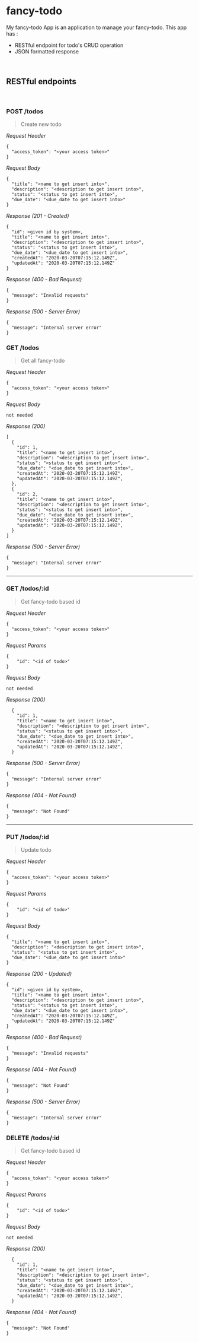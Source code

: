 # fancy-todo

My fancy-todo App is an application to manage your fancy-todo. This app has : 
* RESTful endpoint for todo's CRUD operation
* JSON formatted response

&nbsp;

## RESTful endpoints
&nbsp;
### POST /todos

> Create new todo

_Request Header_
```
{
  "access_token": "<your access token>"
}
```

_Request Body_
```
{
  "title": "<name to get insert into>",
  "description": "<description to get insert into>",
  "status": "<status to get insert into>",
  "due_date": "<due_date to get insert into>"
}
```

_Response (201 - Created)_
```
{
  "id": <given id by system>,
  "title": "<name to get insert into>",
  "description": "<description to get insert into>",
  "status": "<status to get insert into>",
  "due_date": "<due_date to get insert into>",
  "createdAt": "2020-03-20T07:15:12.149Z",
  "updatedAt": "2020-03-20T07:15:12.149Z"
}
```

_Response (400 - Bad Request)_
```
{
  "message": "Invalid requests"
}
```

_Response (500 - Server Error)_
```
{
  "message": "Internal server error"
}
```

### GET /todos

> Get all fancy-todo

_Request Header_
```
{
  "access_token": "<your access token>"
}
```

_Request Body_
```
not needed
```

_Response (200)_
```
[
  {
    "id": 1,
    "title": "<name to get insert into>",
    "description": "<description to get insert into>",
    "status": "<status to get insert into>",
    "due_date": "<due_date to get insert into>",
    "createdAt": "2020-03-20T07:15:12.149Z",
    "updatedAt": "2020-03-20T07:15:12.149Z",
  },
  {
    "id": 2,
    "title": "<name to get insert into>",
    "description": "<description to get insert into>",
    "status": "<status to get insert into>",
    "due_date": "<due_date to get insert into>",
    "createdAt": "2020-03-20T07:15:12.149Z",
    "updatedAt": "2020-03-20T07:15:12.149Z",
  }
]
```

_Response (500 - Server Error)_
```
{
  "message": "Internal server error"
}
```
---
### GET /todos/:id

> Get fancy-todo based id

_Request Header_
```
{
  "access_token": "<your access token>"
}
```

_Request Params_
```
{
    "id": "<id of todo>"
}
```

_Request Body_
```
not needed
```

_Response (200)_
```
  {
    "id": 1,
    "title": "<name to get insert into>",
    "description": "<description to get insert into>",
    "status": "<status to get insert into>",
    "due_date": "<due_date to get insert into>",
    "createdAt": "2020-03-20T07:15:12.149Z",
    "updatedAt": "2020-03-20T07:15:12.149Z",
  }
```

_Response (500 - Server Error)_
```
{
  "message": "Internal server error"
}
```
_Response (404 - Not Found)_
```
{
  "message": "Not Found"
}
```
---

### PUT /todos/:id

> Update todo

_Request Header_
```
{
  "access_token": "<your access token>"
}
```

_Request Params_
```
{
    "id": "<id of todo>"
}
```

_Request Body_
```
{
  "title": "<name to get insert into>",
  "description": "<description to get insert into>",
  "status": "<status to get insert into>",
  "due_date": "<due_date to get insert into>"
}
```

_Response (200 - Updated)_
```
{
  "id": <given id by system>,
  "title": "<name to get insert into>",
  "description": "<description to get insert into>",
  "status": "<status to get insert into>",
  "due_date": "<due_date to get insert into>",
  "createdAt": "2020-03-20T07:15:12.149Z",
  "updatedAt": "2020-03-20T07:15:12.149Z"
}
```

_Response (400 - Bad Request)_
```
{
  "message": "Invalid requests"
}
```

_Response (404 - Not Found)_
```
{
  "message": "Not Found"
}
```

_Response (500 - Server Error)_
```
{
  "message": "Internal server error"
}
```

### DELETE /todos/:id

> Get fancy-todo based id

_Request Header_
```
{
  "access_token": "<your access token>"
}
```

_Request Params_
```
{
    "id": "<id of todo>"
}
```

_Request Body_
```
not needed
```

_Response (200)_
```
  {
    "id": 1,
    "title": "<name to get insert into>",
    "description": "<description to get insert into>",
    "status": "<status to get insert into>",
    "due_date": "<due_date to get insert into>",
    "createdAt": "2020-03-20T07:15:12.149Z",
    "updatedAt": "2020-03-20T07:15:12.149Z",
  }
```

_Response (404 - Not Found)_
```
{
  "message": "Not Found"
}
```